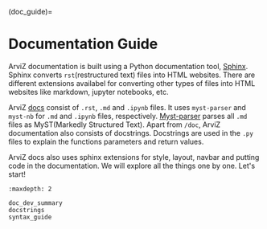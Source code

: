 (doc_guide)=

# Documentation Guide

ArviZ documentation is built using a Python documentation tool, [Sphinx](https://www.sphinx-doc.org/en/master/). Sphinx converts `rst`(restructured text) files into HTML websites. There are different extensions availabel for converting other types of files into HTML websites like markdown, jupyter notebooks, etc.

ArviZ [docs](https://github.com/arviz-devs/arviz/tree/main/doc/source) consist of `.rst`, `.md` and `.ipynb` files. It uses `myst-parser` and `myst-nb` for `.md` and `.ipynb` files, respectively. [Myst-parser](https://myst-parser.readthedocs.io/en/latest/sphinx/intro.html) parses all `.md` files as MyST(Markedly Structured Text).
Apart from `/doc`, ArviZ documentation also consists of docstrings. Docstrings are used in the `.py` files to explain the functions parameters and return values.

ArviZ docs also uses sphinx extensions for style, layout, navbar and putting code in the documentation. We will explore all the things one by one. Let's start!

```{toctree}
:maxdepth: 2

doc_dev_summary
docstrings
syntax_guide
```
